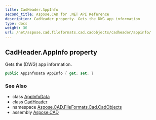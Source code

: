 ```yaml
---
title: CadHeader.AppInfo
second_title: Aspose.CAD for .NET API Reference
description: CadHeader property. Gets the DWG app information
type: docs
weight: 30
url: /net/aspose.cad.fileformats.cad.cadobjects/cadheader/appinfo/
---
```

## CadHeader.AppInfo property

Gets the (DWG) app information.

```csharp
public AppInfoData AppInfo { get; set; }
```

### See Also

* class [AppInfoData](../../../aspose.cad.fileformats.cad.dwg.appinfo/appinfodata/)
* class [CadHeader](../)
* namespace [Aspose.CAD.FileFormats.Cad.CadObjects](../../cadheader/)
* assembly [Aspose.CAD](../../../)


